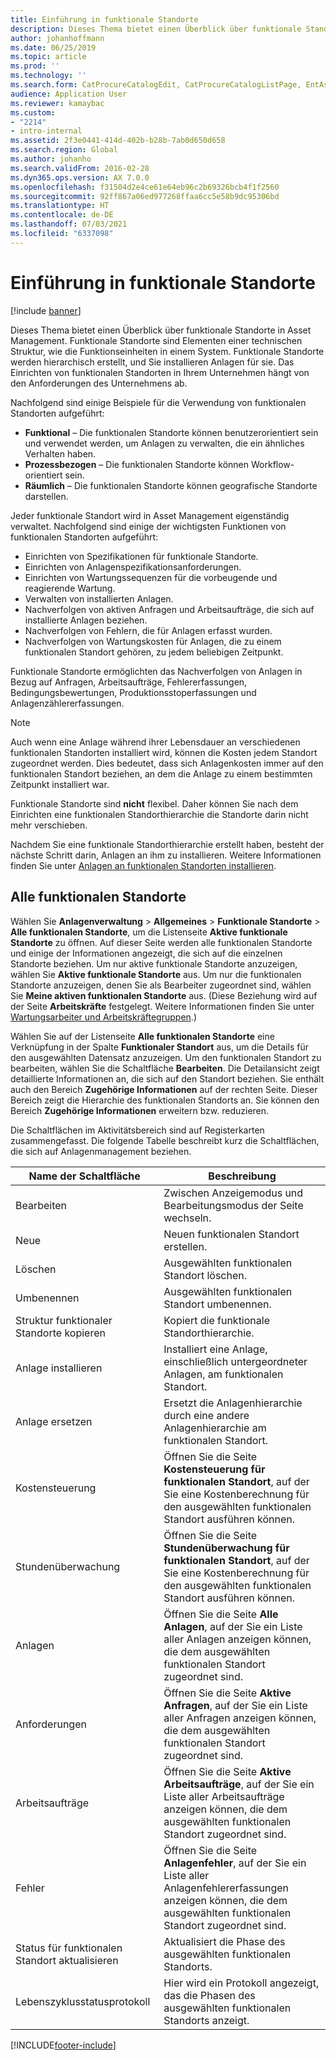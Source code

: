 ```yaml
---
title: Einführung in funktionale Standorte
description: Dieses Thema bietet einen Überblick über funktionale Standorte in Asset Management.
author: johanhoffmann
ms.date: 06/25/2019
ms.topic: article
ms.prod: ''
ms.technology: ''
ms.search.form: CatProcureCatalogEdit, CatProcureCatalogListPage, EntAssetFunctionalLocationEditSubLocations, EntAssetFunctionalLocationLookup, EntAssetFunctionalLocationRename, EntAssetFunctionalLocation
audience: Application User
ms.reviewer: kamaybac
ms.custom:
- "2214"
- intro-internal
ms.assetid: 2f3e0441-414d-402b-b28b-7ab0d650d658
ms.search.region: Global
ms.author: johanho
ms.search.validFrom: 2016-02-28
ms.dyn365.ops.version: AX 7.0.0
ms.openlocfilehash: f31504d2e4ce61e64eb96c2b69326bcb4f1f2560
ms.sourcegitcommit: 92ff867a06ed977268ffaa6cc5e58b9dc95306bd
ms.translationtype: HT
ms.contentlocale: de-DE
ms.lasthandoff: 07/03/2021
ms.locfileid: "6337098"
---
```

# <a name="introduction-to-functional-locations"></a>Einführung in funktionale Standorte

[!include [banner](../../includes/banner.md)]

 

Dieses Thema bietet einen Überblick über funktionale Standorte in Asset Management. Funktionale Standorte sind Elementen einer technischen Struktur, wie die Funktionseinheiten in einem System. Funktionale Standorte werden hierarchisch erstellt, und Sie installieren Anlagen für sie. Das Einrichten von funktionalen Standorten in Ihrem Unternehmen hängt von den Anforderungen des Unternehmens ab.

Nachfolgend sind einige Beispiele für die Verwendung von funktionalen Standorten aufgeführt:

- **Funktional** – Die funktionalen Standorte können benutzerorientiert sein und verwendet werden, um Anlagen zu verwalten, die ein ähnliches Verhalten haben.
- **Prozessbezogen** – Die funktionalen Standorte können Workflow-orientiert sein.
- **Räumlich** – Die funktionalen Standorte können geografische Standorte darstellen.

Jeder funktionale Standort wird in Asset Management eigenständig verwaltet. Nachfolgend sind einige der wichtigsten Funktionen von funktionalen Standorten aufgeführt:

- Einrichten von Spezifikationen für funktionale Standorte.
- Einrichten von Anlagenspezifikationsanforderungen.
- Einrichten von Wartungssequenzen für die vorbeugende und reagierende Wartung.
- Verwalten von installierten Anlagen.
- Nachverfolgen von aktiven Anfragen und Arbeitsaufträge, die sich auf installierte Anlagen beziehen.
- Nachverfolgen von Fehlern, die für Anlagen erfasst wurden.
- Nachverfolgen von Wartungskosten für Anlagen, die zu einem funktionalen Standort gehören, zu jedem beliebigen Zeitpunkt.

Funktionale Standorte ermöglichten das Nachverfolgen von Anlagen in Bezug auf Anfragen, Arbeitsaufträge, Fehlererfassungen, Bedingungsbewertungen, Produktionsstoperfassungen und Anlagenzählererfassungen.

> [!NOTE]
> Auch wenn eine Anlage während ihrer Lebensdauer an verschiedenen funktionalen Standorten installiert wird, können die Kosten jedem Standort zugeordnet werden. Dies bedeutet, dass sich Anlagenkosten immer auf den funktionalen Standort beziehen, an dem die Anlage zu einem bestimmten Zeitpunkt installiert war.

Funktionale Standorte sind **nicht** flexibel. Daher können Sie nach dem Einrichten eine funktionalen Standorthierarchie die Standorte darin nicht mehr verschieben. 

Nachdem Sie eine funktionale Standorthierarchie erstellt haben, besteht der nächste Schritt darin, Anlagen an ihm zu installieren. Weitere Informationen finden Sie unter [Anlagen an funktionalen Standorten installieren](../functional-locations/install-objects-on-functional-locations.md).

## <a name="all-functional-locations"></a>Alle funktionalen Standorte

Wählen Sie **Anlagenverwaltung** \> **Allgemeines** \> **Funktionale Standorte** \> **Alle funktionalen Standorte**, um die Listenseite **Aktive funktionale Standorte** zu öffnen. Auf dieser Seite werden alle funktionalen Standorte und einige der Informationen angezeigt, die sich auf die einzelnen Standorte beziehen. Um nur aktive funktionale Standorte anzuzeigen, wählen Sie **Aktive funktionale Standorte** aus. Um nur die funktionalen Standorte anzuzeigen, denen Sie als Bearbeiter zugeordnet sind, wählen Sie **Meine aktiven funktionalen Standorte** aus. (Diese Beziehung wird auf der Seite **Arbeitskräfte** festgelegt. Weitere Informationen finden Sie unter [Wartungsarbeiter und Arbeitskräftegruppen](../setup-for-objects/workers-and-worker-groups.md).)

Wählen Sie auf der Listenseite **Alle funktionalen Standorte** eine Verknüpfung in der Spalte **Funktionaler Standort** aus, um die Details für den ausgewählten Datensatz anzuzeigen. Um den funktionalen Standort zu bearbeiten, wählen Sie die Schaltfläche **Bearbeiten**. Die Detailansicht zeigt detaillierte Informationen an, die sich auf den Standort beziehen. Sie enthält auch den Bereich **Zugehörige Informationen** auf der rechten Seite. Dieser Bereich zeigt die Hierarchie des funktionalen Standorts an. Sie können den Bereich **Zugehörige Informationen** erweitern bzw. reduzieren.

Die Schaltflächen im Aktivitätsbereich sind auf Registerkarten zusammengefasst. Die folgende Tabelle beschreibt kurz die Schaltflächen, die sich auf Anlagenmanagement beziehen.

| Name der Schaltfläche                         | Beschreibung                                                                                                                                  |
|-------------------------------------|----------------------------------------------------------------------------------------------------------------------------------------------|
| Bearbeiten                                | Zwischen Anzeigemodus und Bearbeitungsmodus der Seite wechseln.                                                                                         |
| Neue                                 | Neuen funktionalen Standort erstellen.                                                                                                            |
| Löschen                              | Ausgewählten funktionalen Standort löschen.                                                                                                     |
| Umbenennen                              | Ausgewählten funktionalen Standort umbenennen.                                                                                                     |
| Struktur funktionaler Standorte kopieren  | Kopiert die funktionale Standorthierarchie.                                                                                                      |
| Anlage installieren                       | Installiert eine Anlage, einschließlich untergeordneter Anlagen, am funktionalen Standort.                                                                        |
| Anlage ersetzen                       | Ersetzt die Anlagenhierarchie durch eine andere Anlagenhierarchie am funktionalen Standort.                                                         |
| Kostensteuerung                        | Öffnen Sie die Seite **Kostensteuerung für funktionalen Standort**, auf der Sie eine Kostenberechnung für den ausgewählten funktionalen Standort ausführen können.                |
| Stundenüberwachung                        | Öffnen Sie die Seite **Stundenüberwachung für funktionalen Standort**, auf der Sie eine Kostenberechnung für den ausgewählten funktionalen Standort ausführen können.                |
| Anlagen                              | Öffnen Sie die Seite **Alle Anlagen**, auf der Sie ein Liste aller Anlagen anzeigen können, die dem ausgewählten funktionalen Standort zugeordnet sind.                      |
| Anforderungen                            | Öffnen Sie die Seite **Aktive Anfragen**, auf der Sie ein Liste aller Anfragen anzeigen können, die dem ausgewählten funktionalen Standort zugeordnet sind.               |
| Arbeitsaufträge                         | Öffnen Sie die Seite **Aktive Arbeitsaufträge**, auf der Sie ein Liste aller Arbeitsaufträge anzeigen können, die dem ausgewählten funktionalen Standort zugeordnet sind.         |
| Fehler                              | Öffnen Sie die Seite **Anlagenfehler**, auf der Sie ein Liste aller Anlagenfehlererfassungen anzeigen können, die dem ausgewählten funktionalen Standort zugeordnet sind. |
| Status für funktionalen Standort aktualisieren    | Aktualisiert die Phase des ausgewählten funktionalen Standorts.                                                                                        |
| Lebenszyklusstatusprotokoll                 | Hier wird ein Protokoll angezeigt, das die Phasen des ausgewählten funktionalen Standorts anzeigt.                                                                        |


[!INCLUDE[footer-include](../../../includes/footer-banner.md)]